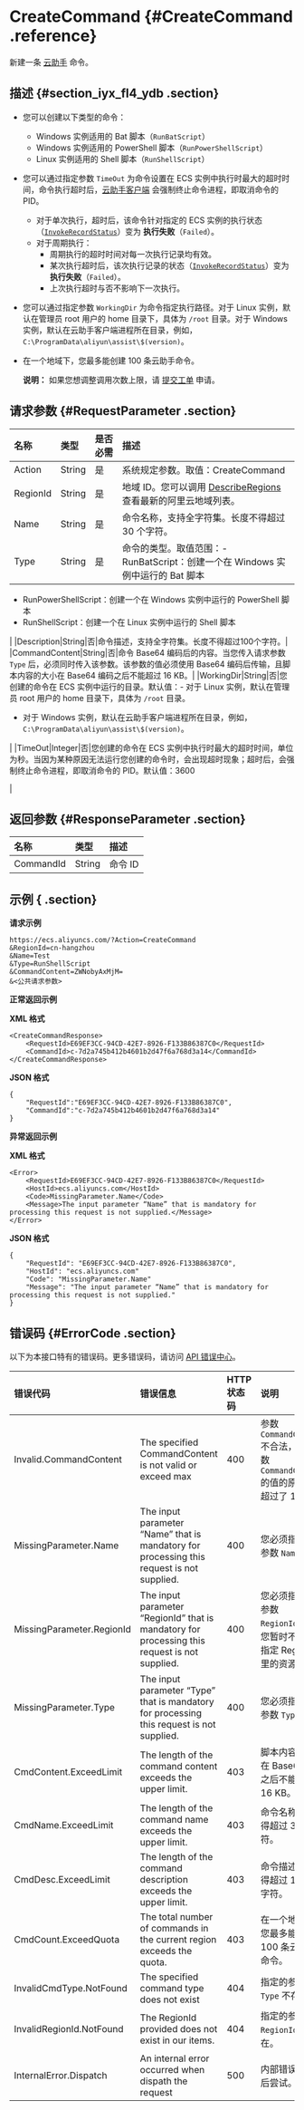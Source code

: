 # CreateCommand {#CreateCommand .reference}

新建一条 [云助手](../cn.zh-CN/产品简介/云助手.md#) 命令。

## 描述 {#section_iyx_fl4_ydb .section}

-   您可以创建以下类型的命令：
    -   Windows 实例适用的 Bat 脚本（`RunBatScript`）
    -   Windows 实例适用的 PowerShell 脚本（`RunPowerShellScript`）
    -   Linux 实例适用的 Shell 脚本（`RunShellScript`）
-   您可以通过指定参数 `TimeOut` 为命令设置在 ECS 实例中执行时最大的超时时间，命令执行超时后，[云助手客户端](../cn.zh-CN/用户指南/云助手/云助手客户端.md#) 会强制终止命令进程，即取消命令的 PID。
    -   对于单次执行，超时后，该命令针对指定的 ECS 实例的执行状态（[`InvokeRecordStatus`](cn.zh-CN/API参考/云助手/DescribeInvocationResults.md#InvokeRecordStatusRequest)）变为 **执行失败**（`Failed`）。
    -   对于周期执行：
        -   周期执行的超时时间对每一次执行记录均有效。
        -   某次执行超时后，该次执行记录的状态（[`InvokeRecordStatus`](cn.zh-CN/API参考/云助手/DescribeInvocationResults.md#InvokeRecordStatusRequest)）变为 **执行失败**（`Failed`）。
        -   上次执行超时与否不影响下一次执行。
-   您可以通过指定参数 `WorkingDir` 为命令指定执行路径。对于 Linux 实例，默认在管理员 root 用户的 home 目录下，具体为 `/root` 目录。对于 Windows 实例，默认在云助手客户端进程所在目录，例如，`C:\ProgramData\aliyun\assist\$(version)`。
-   在一个地域下，您最多能创建 100 条云助手命令。

    **说明：** 如果您想调整调用次数上限，请 [提交工单](https://selfservice.console.aliyun.com/ticket/createIndex.htm) 申请。


## 请求参数 {#RequestParameter .section}

|名称|类型|是否必需|描述|
|:-|:-|:---|:-|
|Action|String|是|系统规定参数。取值：CreateCommand|
|RegionId|String|是|地域 ID。您可以调用 [DescribeRegions](cn.zh-CN/API参考/地域/DescribeRegions.md#) 查看最新的阿里云地域列表。|
|Name|String|是|命令名称，支持全字符集。长度不得超过 30 个字符。|
|Type|String|是|命令的类型。取值范围：-   RunBatScript：创建一个在 Windows 实例中运行的 Bat 脚本
-   RunPowerShellScript：创建一个在 Windows 实例中运行的 PowerShell 脚本
-   RunShellScript：创建一个在 Linux 实例中运行的 Shell 脚本

|
|Description|String|否|命令描述，支持全字符集。长度不得超过100个字符。|
|CommandContent|String|否|命令 Base64 编码后的内容。当您传入请求参数 `Type` 后，必须同时传入该参数。该参数的值必须使用 Base64 编码后传输，且脚本内容的大小在 Base64 编码之后不能超过 16 KB。|
|WorkingDir|String|否|您创建的命令在 ECS 实例中运行的目录。默认值：-   对于 Linux 实例，默认在管理员 root 用户的 home 目录下，具体为 `/root` 目录。
-   对于 Windows 实例，默认在云助手客户端进程所在目录，例如，`C:\ProgramData\aliyun\assist\$(version)`。

|
|TimeOut|Integer|否|您创建的命令在 ECS 实例中执行时最大的超时时间，单位为秒。当因为某种原因无法运行您创建的命令时，会出现超时现象；超时后，会强制终止命令进程，即取消命令的 PID。默认值：3600

|

## 返回参数 {#ResponseParameter .section}

|名称|类型|描述|
|:-|:-|:-|
|CommandId|String|命令 ID|

## 示例 { .section}

**请求示例** 

```
https://ecs.aliyuncs.com/?Action=CreateCommand
&RegionId=cn-hangzhou
&Name=Test
&Type=RunShellScript
&CommandContent=ZWNobyAxMjM=
&<公共请求参数>
```

**正常返回示例** 

**XML 格式**

```
<CreateCommandResponse>
    <RequestId>E69EF3CC-94CD-42E7-8926-F133B86387C0</RequestId>
    <CommandId>c-7d2a745b412b4601b2d47f6a768d3a14</CommandId>
</CreateCommandResponse>
```

**JSON 格式** 

```
{
    "RequestId":"E69EF3CC-94CD-42E7-8926-F133B86387C0",
    "CommandId":"c-7d2a745b412b4601b2d47f6a768d3a14"
}
```

**异常返回示例** 

**XML 格式**

```
<Error>
    <RequestId>E69EF3CC-94CD-42E7-8926-F133B86387C0</RequestId>
    <HostId>ecs.aliyuncs.com</HostId>
    <Code>MissingParameter.Name</Code>
    <Message>The input parameter “Name” that is mandatory for processing this request is not supplied.</Message>
</Error>
```

**JSON 格式** 

```
{
    "RequestId": "E69EF3CC-94CD-42E7-8926-F133B86387C0",
    "HostId": "ecs.aliyuncs.com"
    "Code": "MissingParameter.Name"
    "Message": "The input parameter “Name” that is mandatory for processing this request is not supplied."
}
```

## 错误码 {#ErrorCode .section}

以下为本接口特有的错误码。更多错误码，请访问 [API 错误中心](https://error-center.aliyun.com/status/product/Ecs)。

|错误代码|错误信息|HTTP 状态码|说明|
|:---|:---|:-------|:-|
|Invalid.CommandContent|The specified CommandContent is not valid or exceed max|400|参数 `CommandContent`不合法，或者参数 `CommandContent` 的值的原始内容超过了 16 KB。|
|MissingParameter.Name|The input parameter “Name” that is mandatory for processing this request is not supplied.|400|您必须指定必需参数 `Name`。|
|MissingParameter.RegionId|The input parameter “RegionId” that is mandatory for processing this request is not supplied.|400|您必须指定必需参数 `RegionId`，或者您暂时不能使用指定 RegionId 里的资源。|
|MissingParameter.Type|The input parameter “Type” that is mandatory for processing this request is not supplied.|400|您必须指定必需参数 `Type`。|
|CmdContent.ExceedLimit|The length of the command content exceeds the upper limit.|403|脚本内容的大小在 Base64 编码之后不能超过 16 KB。|
|CmdName.ExceedLimit|The length of the command name exceeds the upper limit.|403|命令名称长度不得超过 30 个字符。|
|CmdDesc.ExceedLimit|The length of the command description exceeds the upper limit.|403|命令描述长度不得超过 100 个字符。|
|CmdCount.ExceedQuota|The total number of commands in the current region exceeds the quota.|403|在一个地域下，您最多能创建 100 条云助手命令。|
|InvalidCmdType.NotFound|The specified command type does not exist|404|指定的参数 `Type` 不存在。|
|InvalidRegionId.NotFound|The RegionId provided does not exist in our items.|404|指定的参数 `RegionId`不存在。|
|InternalError.Dispatch|An internal error occurred when dispath the request|500|内部错误，请稍后尝试。|

